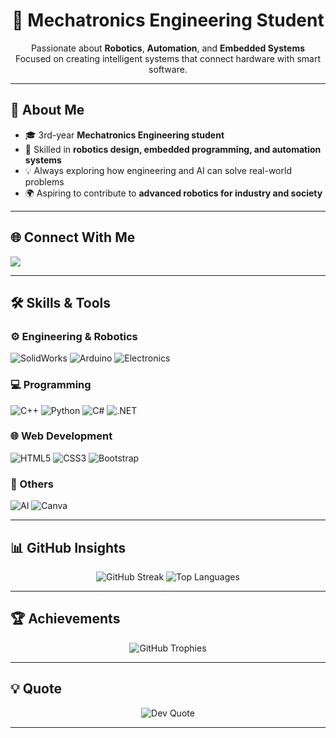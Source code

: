 <h1 align="center">🤖 Mechatronics Engineering Student</h1>
<p align="center">
  Passionate about <b>Robotics</b>, <b>Automation</b>, and <b>Embedded Systems</b><br>
  Focused on creating intelligent systems that connect hardware with smart software.
</p>

---

## 🚀 About Me
- 🎓 3rd-year **Mechatronics Engineering student**  
- 🔧 Skilled in **robotics design, embedded programming, and automation systems**  
- 💡 Always exploring how engineering and AI can solve real-world problems  
- 🌍 Aspiring to contribute to **advanced robotics for industry and society**

---

## 🌐 Connect With Me
<p align="left">
  <a href="https://x.com/Eng_Kambe" target="_blank">
    <img src="https://img.shields.io/badge/X-000000?style=for-the-badge&logo=x&logoColor=white"/>
  </a>
</p>

---

## 🛠️ Skills & Tools

### ⚙️ Engineering & Robotics
![SolidWorks](https://img.shields.io/badge/SolidWorks-E52E27?style=for-the-badge&logo=solidworks&logoColor=white)
![Arduino](https://img.shields.io/badge/Arduino-00979D?style=for-the-badge&logo=arduino&logoColor=white)
![Electronics](https://img.shields.io/badge/Electronics-0077CC?style=for-the-badge&logo=microchip&logoColor=white)

### 💻 Programming
![C++](https://img.shields.io/badge/C++-00599C?style=for-the-badge&logo=cplusplus&logoColor=white)
![Python](https://img.shields.io/badge/Python-3776AB?style=for-the-badge&logo=python&logoColor=white)
![C#](https://img.shields.io/badge/C%23-239120?style=for-the-badge&logo=csharp&logoColor=white)
![.NET](https://img.shields.io/badge/.NET-512BD4?style=for-the-badge&logo=dotnet&logoColor=white)

### 🌐 Web Development
![HTML5](https://img.shields.io/badge/HTML5-E34F26?style=for-the-badge&logo=html5&logoColor=white)
![CSS3](https://img.shields.io/badge/CSS3-1572B6?style=for-the-badge&logo=css3&logoColor=white)
![Bootstrap](https://img.shields.io/badge/Bootstrap-7952B3?style=for-the-badge&logo=bootstrap&logoColor=white)

### 🎨 Others
![AI](https://img.shields.io/badge/AI-4A9A8B?style=for-the-badge&logo=openai&logoColor=white)
![Canva](https://img.shields.io/badge/Canva-00C4CC?style=for-the-badge&logo=canva&logoColor=white)

---

## 📊 GitHub Insights
<p align="center">
  <img src="https://github-readme-streak-stats.herokuapp.com/?user=ABDULRAHMAN-ALSAADI&theme=radical&hide_border=true" alt="GitHub Streak"/>
  <img src="https://github-readme-stats.vercel.app/api/top-langs/?username=ABDULRAHMAN-ALSAADI&layout=compact&theme=radical&hide_border=true" alt="Top Languages"/>
</p>

---

## 🏆 Achievements
<p align="center">
  <img src="https://github-profile-trophy.vercel.app/?username=ABDULRAHMAN-ALSAADI&theme=radical&no-frame=true&margin-w=8" alt="GitHub Trophies"/>
</p>

---

## 💡 Quote
<p align="center">
  <img src="https://quotes-github-readme.vercel.app/api?type=horizontal&theme=radical" alt="Dev Quote"/>
</p>

---
